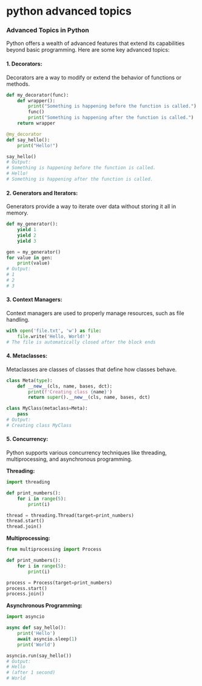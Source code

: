 # python advanced topics
   ### Advanced Topics in Python

Python offers a wealth of advanced features that extend its capabilities beyond basic programming. Here are some key advanced topics:

#### 1. **Decorators:**
Decorators are a way to modify or extend the behavior of functions or methods.

```python
def my_decorator(func):
    def wrapper():
        print("Something is happening before the function is called.")
        func()
        print("Something is happening after the function is called.")
    return wrapper

@my_decorator
def say_hello():
    print("Hello!")

say_hello()
# Output:
# Something is happening before the function is called.
# Hello!
# Something is happening after the function is called.
```

#### 2. **Generators and Iterators:**
Generators provide a way to iterate over data without storing it all in memory.

```python
def my_generator():
    yield 1
    yield 2
    yield 3

gen = my_generator()
for value in gen:
    print(value)
# Output:
# 1
# 2
# 3
```

#### 3. **Context Managers:**
Context managers are used to properly manage resources, such as file handling.

```python
with open('file.txt', 'w') as file:
    file.write('Hello, World!')
# The file is automatically closed after the block ends
```

#### 4. **Metaclasses:**
Metaclasses are classes of classes that define how classes behave.

```python
class Meta(type):
    def __new__(cls, name, bases, dct):
        print(f'Creating class {name}')
        return super().__new__(cls, name, bases, dct)

class MyClass(metaclass=Meta):
    pass
# Output:
# Creating class MyClass
```

#### 5. **Concurrency:**
Python supports various concurrency techniques like threading, multiprocessing, and asynchronous programming.

**Threading:**
```python
import threading

def print_numbers():
    for i in range(5):
        print(i)

thread = threading.Thread(target=print_numbers)
thread.start()
thread.join()
```

**Multiprocessing:**
```python
from multiprocessing import Process

def print_numbers():
    for i in range(5):
        print(i)

process = Process(target=print_numbers)
process.start()
process.join()
```

**Asynchronous Programming:**
```python
import asyncio

async def say_hello():
    print('Hello')
    await asyncio.sleep(1)
    print('World')

asyncio.run(say_hello())
# Output:
# Hello
# (after 1 second)
# World
```



